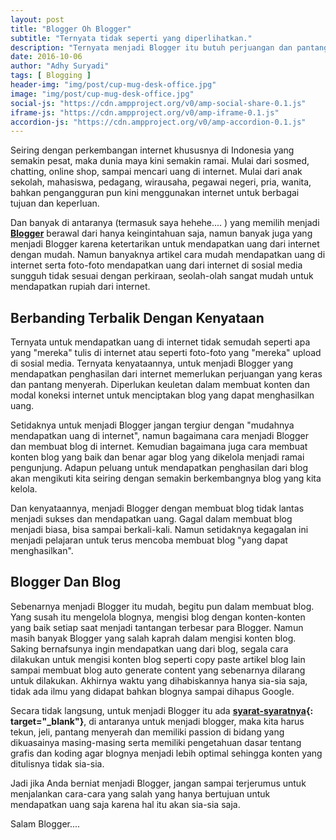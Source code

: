 ```yaml
---
layout: post
title: "Blogger Oh Blogger"
subtitle: "Ternyata tidak seperti yang diperlihatkan."
description: "Ternyata menjadi Blogger itu butuh perjuangan dan pantang menyerah, tidak mudah seperti yang diperlihatkan."
date: 2016-10-06
author: "Adhy Suryadi"
tags: [ Blogging ]
header-img: "img/post/cup-mug-desk-office.jpg"
image: "img/post/cup-mug-desk-office.jpg"
social-js: "https://cdn.ampproject.org/v0/amp-social-share-0.1.js"
iframe-js: "https://cdn.ampproject.org/v0/amp-iframe-0.1.js"
accordion-js: "https://cdn.ampproject.org/v0/amp-accordion-0.1.js"
---
```


Seiring dengan perkembangan internet khususnya di Indonesia yang semakin pesat, maka dunia maya kini semakin ramai. Mulai dari sosmed, chatting, online shop, sampai mencari uang di internet. Mulai dari anak sekolah, mahasiswa, pedagang, wirausaha, pegawai negeri, pria, wanita, bahkan pengangguran pun kini menggunakan internet untuk berbagai tujuan dan keperluan.

Dan banyak di antaranya (termasuk saya hehehe.... ) yang memilih menjadi **[Blogger](http://adhysuryadi.xyz/kenapa-blogger-yang-jadi-pilihan/ "Blogger")** berawal dari hanya keingintahuan saja, namun banyak juga yang menjadi Blogger karena ketertarikan untuk mendapatkan uang dari internet dengan mudah. Namun banyaknya artikel cara mudah mendapatkan uang di internet serta foto-foto mendapatkan uang dari internet di sosial media sungguh tidak sesuai dengan perkiraan, seolah-olah sangat mudah untuk mendapatkan rupiah dari internet.

## Berbanding Terbalik Dengan Kenyataan

Ternyata untuk mendapatkan uang di internet tidak semudah seperti apa yang "mereka" tulis di internet atau seperti foto-foto yang "mereka" upload di sosial media. Ternyata kenyataannya, untuk menjadi Blogger yang mendapatkan penghasilan dari internet memerlukan perjuangan yang keras dan pantang menyerah. Diperlukan keuletan dalam membuat konten dan modal koneksi internet untuk menciptakan blog yang dapat menghasilkan uang.

Setidaknya untuk menjadi Blogger jangan tergiur dengan "mudahnya mendapatkan uang di internet", namun bagaimana cara menjadi Blogger dan membuat blog di internet. Kemudian bagaimana juga cara membuat konten blog yang baik dan benar agar blog yang dikelola menjadi ramai pengunjung. Adapun peluang untuk mendapatkan penghasilan dari blog akan mengikuti kita seiring dengan semakin berkembangnya blog yang kita kelola.

Dan kenyataannya, menjadi Blogger dengan membuat blog tidak lantas menjadi sukses dan mendapatkan uang. Gagal dalam membuat blog menjadi biasa, bisa sampai berkali-kali. Namun setidaknya kegagalan ini menjadi pelajaran untuk terus mencoba membuat blog "yang dapat menghasilkan".

## Blogger Dan Blog

Sebenarnya menjadi Blogger itu mudah, begitu pun dalam membuat blog. Yang susah itu mengelola blognya, mengisi blog dengan konten-konten yang baik setiap saat menjadi tantangan terbesar para Blogger. Namun masih banyak Blogger yang salah kaprah dalam mengisi konten blog. Saking bernafsunya ingin mendapatkan uang dari blog, segala cara dilakukan untuk mengisi konten blog seperti copy paste artikel blog lain sampai membuat blog auto generate content yang sebenarnya dilarang untuk dilakukan. Akhirnya waktu yang dihabiskannya hanya sia-sia saja, tidak ada ilmu yang didapat bahkan blognya sampai dihapus Google.

Secara tidak langsung, untuk menjadi Blogger itu ada **[syarat-syaratnya](http://ayointer.net/mau-jadi-blogger-ini-dia-syarat-syaratnya/ "Syarat menjadi Blogger"){: target="_blank"}**, di antaranya untuk menjadi blogger, maka kita harus tekun, jeli, pantang menyerah dan memiliki passion di bidang yang dikuasainya masing-masing serta memiliki pengetahuan dasar tentang grafis dan koding agar blognya menjadi lebih optimal sehingga konten yang ditulisnya tidak sia-sia.

Jadi jika Anda berniat menjadi Blogger, jangan sampai terjerumus untuk menjalankan cara-cara yang salah yang hanya bertujuan untuk mendapatkan uang saja karena hal itu akan sia-sia saja.

Salam Blogger.... 
